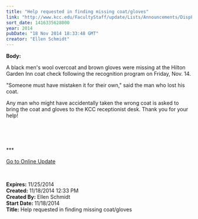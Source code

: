 ```yaml
---
title: "Help requested in finding missing coat/gloves"
link: "http://www.kcc.edu/FacultyStaff/update/Lists/Announcements/DispForm.aspx?ID=1735"
sort_date: 1416335628000
year: 2014
pubDate: "18 Nov 2014 18:33:48 GMT"
creator: "Ellen Schmidt"
---
```


<div><b>Body:</b> <div class="ExternalClassB45CD4A8A28D4060B818C211F7443EF8"><p>​A black men's wool overcoat and brown gloves were missing at the Hilton Garden Inn coat check following the recognition program on Friday, Nov. 14.</p>
<p>&quot;Someone must have mistaken it for their own,&quot; said the man who lost his coat.</p>
<p>Any man who might have accidentally taken the wrong coat is asked to bring the coat and gloves to the KCC receptionist desk. Thank you for your help!</p>
<p> </p>
<p> </p>
<p>***</p>
<p><a href="/update">Go to Online Update</a></p>
<p> </p></div></div>
<div><b>Expires:</b> 11/25/2014</div>
<div><b>Created:</b> 11/18/2014 12:33 PM</div>
<div><b>Created By:</b> Ellen Schmidt</div>
<div><b>Start Date:</b> 11/18/2014</div>
<div><b>Title:</b> Help requested in finding missing coat/gloves</div>

